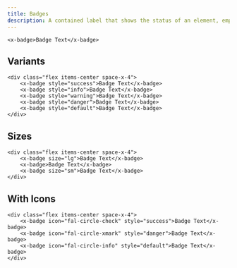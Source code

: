 ```yaml
---
title: Badges
description: A contained label that shows the status of an element, emphasizes an element, or helps categorize an element with other similar elements.
---
```


```blade-component-code
<x-badge>Badge Text</x-badge>
```

## Variants

```blade-component-code
<div class="flex items-center space-x-4">
    <x-badge style="success">Badge Text</x-badge>
    <x-badge style="info">Badge Text</x-badge>
    <x-badge style="warning">Badge Text</x-badge>
    <x-badge style="danger">Badge Text</x-badge>
    <x-badge style="default">Badge Text</x-badge>
</div>
```

## Sizes

```blade-component-code
<div class="flex items-center space-x-4">
    <x-badge size="lg">Badge Text</x-badge>
    <x-badge>Badge Text</x-badge>
    <x-badge size="sm">Badge Text</x-badge>
</div>
```

## With Icons

```blade-component-code
<div class="flex items-center space-x-4">
    <x-badge icon="fal-circle-check" style="success">Badge Text</x-badge>
    <x-badge icon="fal-circle-xmark" style="danger">Badge Text</x-badge>
    <x-badge icon="fal-circle-info" style="default">Badge Text</x-badge>
</div>
```
